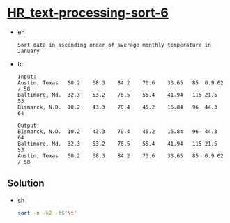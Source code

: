 # [HR_text-processing-sort-6](https://www.hackerrank.com/challenges/text-processing-sort-6)

* en

  ```en
  Sort data in ascending order of average monthly temperature in January
  ```

* tc

  ```tc
  Input:
  Austin, Texas   50.2    68.3    84.2    70.6    33.65   85  0.9 62 / 58
  Baltimore, Md.  32.3    53.2    76.5    55.4    41.94   115 21.5    53
  Bismarck, N.D.  10.2    43.3    70.4    45.2    16.84   96  44.3    64

  Output:
  Bismarck, N.D.  10.2    43.3    70.4    45.2    16.84   96  44.3    64
  Baltimore, Md.  32.3    53.2    76.5    55.4    41.94   115 21.5    53
  Austin, Texas   50.2    68.3    84.2    70.6    33.65   85  0.9 62 / 58
  ```

## Solution

* sh

  ```sh
  sort -n -k2 -t$'\t'
  ```
